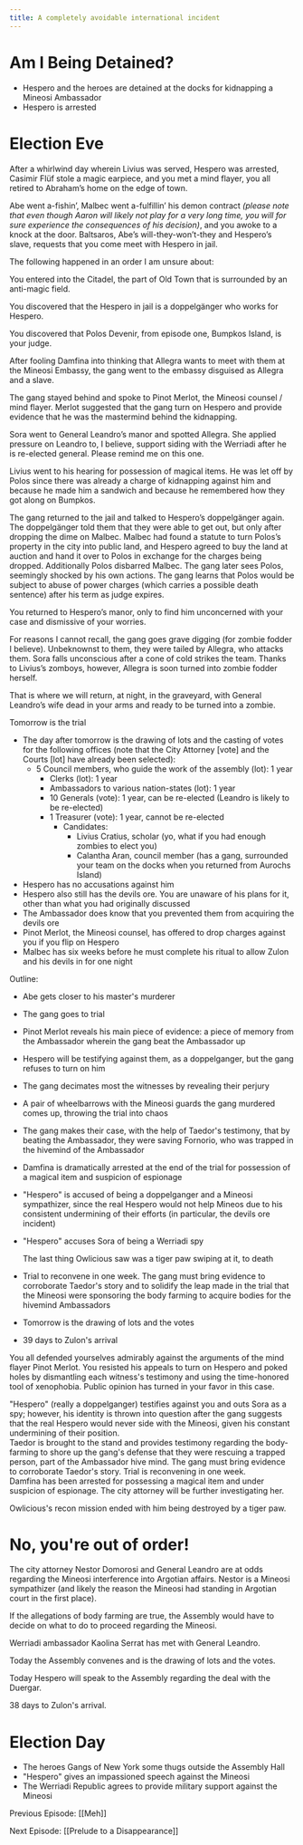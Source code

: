 ```yaml
---
title: A completely avoidable international incident
---
```

# Am I Being Detained?

* Hespero and the heroes are detained at the docks for kidnapping a Mineosi Ambassador
* Hespero is arrested

# Election Eve

After a whirlwind day wherein Livius was served, Hespero was arrested, Casimir Flüf stole a magic earpiece, and you met a mind flayer, you all retired to Abraham’s home on the edge of town.

Abe went a-fishin’, Malbec went a-fulfillin’ his demon contract *(please note that even though Aaron will likely not play for a very long time, you will for sure experience the consequences of his decision)*, and you awoke to a knock at the door. Baltsaros, Abe’s will-they-won’t-they and Hespero’s slave, requests that you come meet with Hespero in jail.


The following happened in an order I am unsure about: 

You entered into the Citadel, the part of Old Town that is surrounded by an anti-magic field. 

You discovered that the Hespero in jail is a doppelgänger who works for Hespero.

You discovered that Polos Devenir, from episode one, Bumpkos Island, is your judge.

After fooling Damfina into thinking that Allegra wants to meet with them at the Mineosi Embassy, the gang went to the embassy disguised as Allegra and a slave. 

The gang stayed behind and spoke to Pinot Merlot, the Mineosi counsel / mind flayer. Merlot suggested that the gang turn on Hespero and provide evidence that he was the mastermind behind the kidnapping.

Sora went to General Leandro’s manor and spotted Allegra. She applied pressure on Leandro to, I believe, support siding with the Werriadi after he is re-elected general. Please remind me on this one.

Livius went to his hearing for possession of magical items. He was let off by Polos since there was already a charge of kidnapping against him and because he made him a sandwich and because he remembered how they got along on Bumpkos.

The gang returned to the jail and talked to Hespero’s doppelgänger again. The doppelgänger told them that they were able to get out, but only after dropping the dime on Malbec. Malbec had found a statute to turn Polos’s property in the city into public land, and Hespero agreed to buy the land at auction and hand it over to Polos in exchange for the charges being dropped. Additionally Polos disbarred Malbec. The gang later sees Polos, seemingly shocked by his own actions. The gang learns that Polos would be subject to abuse of power charges (which carries a possible death sentence) after his term as judge expires. 

You returned to Hespero’s manor, only to find him unconcerned with your case and dismissive of your worries.

For reasons I cannot recall, the gang goes grave digging (for zombie fodder I believe). Unbeknownst to them, they were tailed by Allegra, who attacks them. Sora falls unconscious after a cone of cold strikes the team. Thanks to Livius’s zomboys, however, Allegra is soon turned into zombie fodder herself.

That is where we will return, at night, in the graveyard, with General Leandro’s wife dead in your arms and ready to be turned into a zombie.

Tomorrow is the trial

* The day after tomorrow is the drawing of lots and the casting of votes for the following offices (note that the City Attorney \[vote\] and the Courts \[lot\] have already been selected):
  * 5 Council members, who guide the work of the assembly (lot): 1 year
    * Clerks (lot): 1 year
    * Ambassadors to various nation-states (lot): 1 year
    * 10 Generals (vote): 1 year, can be re-elected (Leandro is likely to be re-elected)
    * 1 Treasurer (vote): 1 year, cannot be re-elected
      * Candidates:
        * Livius Cratius, scholar (yo, what if you had enough zombies to elect you)
        * Calantha Aran, council member (has a gang, surrounded your team on the docks when you returned from Aurochs Island)
* Hespero has no accusations against him
* Hespero also still has the devils ore. You are unaware of his plans for it, other than what you had originally discussed
* The Ambassador does know that you prevented them from acquiring the devils ore
* Pinot Merlot, the Mineosi counsel, has offered to drop charges against you if you flip on Hespero
* Malbec has six weeks before he must complete his ritual to allow Zulon and his devils in for one night

Outline: 

* Abe gets closer to his master's murderer
* The gang goes to trial
* Pinot Merlot reveals his main piece of evidence: a piece of memory from the Ambassador wherein the gang beat the Ambassador up
* Hespero will be testifying against them, as a doppelganger, but the gang refuses to turn on him
* The gang decimates most the witnesses by revealing their perjury
* A pair of wheelbarrows with the Mineosi guards the gang murdered comes up, throwing the trial into chaos
* The gang makes their case, with the help of Taedor's testimony, that by beating the Ambassador, they were saving Fornorio, who was trapped in the hivemind of the Ambassador
* Damfina is dramatically arrested at the end of the trial for possession of a magical item and suspicion of espionage
* "Hespero" is accused of being a doppelganger and a Mineosi sympathizer, since the real Hespero would not help Mineos due to his consistent undermining of their efforts (in particular, the devils ore incident)
* "Hespero" accuses Sora of being a Werriadi spy

  The last thing Owlicious saw was a tiger paw swiping at it, to death
* Trial to reconvene in one week. The gang must bring evidence to corroborate Taedor's story and to solidify the leap made in the trial that the Mineosi were sponsoring the body farming to acquire bodies for the hivemind Ambassadors
* Tomorrow is the drawing of lots and the votes
* 39 days to Zulon's arrival

You all defended yourselves admirably against the arguments of the mind flayer Pinot Merlot. You resisted his appeals to turn on Hespero and poked holes by dismantling each witness's testimony and using the time-honored tool of xenophobia. Public opinion has turned in your favor in this case. 

"Hespero" (really a doppelganger) testifies against you and outs Sora as a spy; however, his identity is thrown into question after the gang suggests that the real Hespero would never side with the Mineosi, given his constant undermining of their position. \
Taedor is brought to the stand and provides testimony regarding the body-farming to shore up the gang's defense that they were rescuing a trapped person, part of the Ambassador hive mind. The gang must bring evidence to corroborate Taedor's story. Trial is reconvening in one week.\
Damfina has been arrested for possessing a magical item and under suspicion of espionage. The city attorney will be further investigating her. 

Owlicious's recon mission ended with him being destroyed by a tiger paw.

# No, you're out of order!

The city attorney Nestor Domorosi and General Leandro are at odds regarding the Mineosi interference into Argotian affairs. Nestor is a Mineosi sympathizer (and likely the reason the Mineosi had standing in Argotian court in the first place).

If the allegations of body farming are true, the Assembly would have to decide on what to do to proceed regarding the Mineosi.

Werriadi ambassador Kaolina Serrat has met with General Leandro. 

Today the Assembly convenes and is the drawing of lots and the votes.

Today Hespero will speak to the Assembly regarding the deal with the Duergar. 

38 days to Zulon's arrival.

# Election Day

* The heroes Gangs of New York some thugs outside the Assembly Hall
* "Hespero" gives an impassioned speech against the Mineosi
* The Werriadi Republic agrees to provide military support against the Mineosi


Previous Episode: [[Meh]]

Next Episode: [[Prelude to a Disappearance]]